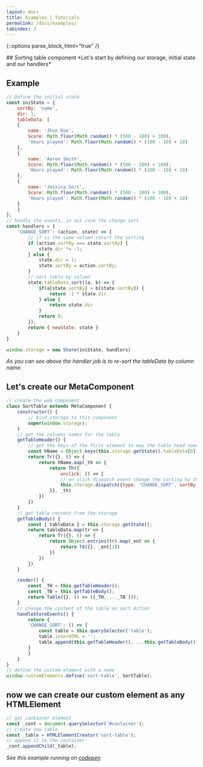 ```yaml
---
layout: docs
title: Examples | Tutorials
permalink: /docs/examples/
tabindex: 3
---
```

{::options parse_block_html="true" /}

<div class="doc-text-wrapper">
## Sorting table component
*Let's start by defining our storage, initial state and our handlers*
</div>

<div class="doc-block">

## Example
```js
// Define the initial state
const iniState = {
	sortBy: 'name',
	dir: 1,
	tableData: [
	{
		name: 'Jhon Doe',
		Score: Math.floor(Math.random() * (500 - 100) + 100),
		'Hours played': Math.floor(Math.random() * (100 - 10) + 10)
	},
	{
		name: 'Aaron Smith',
		Score: Math.floor(Math.random() * (500 - 100) + 100),
		'Hours played': Math.floor(Math.random() * (100 - 10) + 10)
	},
	{
		name: 'Jessica Sort',
		Score: Math.floor(Math.random() * (500 - 100) + 100),
		'Hours played': Math.floor(Math.random() * (100 - 10) + 10)
	}
	]
};
// handle the events, in out case the change sort
const handlers = {
	'CHANGE_SORT': (action, state) => {
		// if is the same column revert the sorting
		if (action.sortBy === state.sortBy) {
			state.dir *= -1; 
		} else {
			state.dir = 1;
			state.sortBy = action.sortBy;
		}
		// sort table by column
		state.tableData.sort((a, b) => {
			if(a[state.sortBy] > b[state.sortBy]) {
				return -1 * state.dir
			} else {
				return state.dir
			}
			return 0;
		});
		return { newState: state }
	}
}

window.storage = new Store(iniState, handlers)
```

*As you can see above the handler job is to re-sort the tableDate by column name.*
</div>

<div class="doc-block">

## Let's create our MetaComponent 

```js
// create the web component
class SortTable extends MetaComponent {
	constructor() {
		// bind storage to this component
		super(window.storage);
	}
	// get the columns names for the table
	getTableHeader() {
		// get the keys of the first element to map the table head names
		const hName = Object.keys(this.storage.getState().tableData[0])
		return Tr({}, () => {
			return hName.map(_th => {
				return Th({
					onclick: () => {
					// on click dispatch event change the sorting by this column
					this.storage.dispatch({type: 'CHANGE_SORT', sortBy: _th})
				}}, _th)
			})
		})
	}
	// get table content from the storage
	getTableBody() {
		const { tableData } = this.storage.getState();
		return tableData.map(tr => {
			return Tr({}, () => {
				return Object.entries(tr).map(_ent => {
					return Td({}, _ent[1])
				})
			})
		})
	}

	render() {
		const _TH = this.getTableHeader();
		const _TB = this.getTableBody();
		return Table({}, () => ([_TH, ..._TB ])); 
	}
	// change the content of the table on sort Action
	handleStoreEvents() {
		return {
		'CHANGE_SORT': () => {
			const table = this.querySelector('table');
			table.innerHTML = '';
			table.append(this.getTableHeader(), ...this.getTableBody())
		}
		}
	}
}
// define the custom element with a name
window.customElements.define('sort-table', SortTable);
```
</div>

<div class="doc-block">

## now we can create our custom element as any HTMLElement

```js
// get container element
const _cont = document.querySelector('#container');
// create new table
const _table = HTMLElementCreator('sort-table');
// append it to the container
_cont.appendChild(_table);
```

*See this example running on [codepen](https://codepen.io/osszzyy/full/bGENojQ)*
</div>
